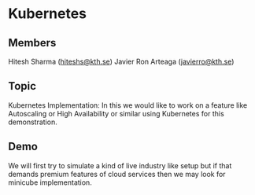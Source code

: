 # Kubernetes

## Members

Hitesh Sharma (hiteshs@kth.se) Javier Ron Arteaga (javierro@kth.se)

## Topic

Kubernetes Implementation: 
In this we would like to work on a feature like Autoscaling or High Availability or similar using Kubernetes for this demonstration.

## Demo

We will first try to simulate a kind of live industry like setup but if that demands premium features of cloud services then we may look for minicube implementation.
